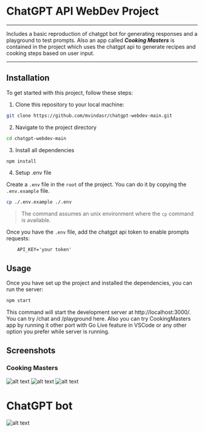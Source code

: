 # ChatGPT API WebDev Project

---

Includes a basic reproduction of chatgpt bot for generating responses and a playground to test prompts. Also an app called **_Cooking Masters_** is contained in the project which uses the chatgpt api to generate recipes and cooking steps based on user input.

---

## Installation

To get started with this project, follow these steps:

1. Clone this repository to your local machine:

```bash
git clone https://github.com/mvindasr/chatgpt-webdev-main.git
```

2. Navigate to the project directory

```bash
cd chatgpt-webdev-main
```

3. Install all dependencies

```bash
npm install
```

4. Setup .env file

Create a `.env` file in the `root` of the project. You can do it by copying the `.env.example` file.

```bash
cp ./.env.example ./.env
```

> The command assumes an unix environment where the `cp` command is available.

Once you have the `.env` file, add the chatgpt api token to enable prompts requests:

```env
    API_KEY='your token'
```

## Usage

Once you have set up the project and installed the dependencies, you can run the server:

```bash
npm start
```

This command will start the development server at http://localhost:3000/. You can try /chat and /playground here. Also you can try CookingMasters app by running it other port with Go Live feature in VSCode or any other option you prefer while server is running.

## Screenshots

### Cooking Masters

![alt text](<Screenshot 2024-11-28 at 11.17.08 AM.png>)
![alt text](<Screenshot 2024-11-28 at 11.17.55 AM.png>)
![alt text](<Screenshot 2024-11-28 at 11.19.30 AM.png>)

# ChatGPT bot

![alt text](<Screenshot 2024-11-28 at 11.47.38 AM.png>)
